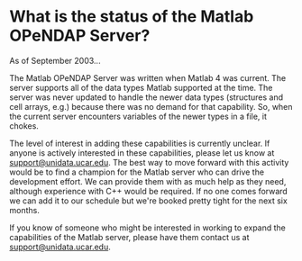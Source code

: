 # What is the status of the Matlab OPeNDAP Server?

As of September 2003...

The Matlab OPeNDAP Server was written when Matlab 4 was current. The server supports all of the data types Matlab supported at the time. The server was never updated to handle the newer data types (structures and cell arrays, e.g.) because there was no demand for that capability. So, when the current server encounters variables of the newer types in a file, it chokes.

The level of interest in adding these capabilities is currently unclear. If anyone is actively interested in these capabilities, please let us know at support@unidata.ucar.edu. The best way to move forward with this activity would be to find a champion for the Matlab server who can drive the development effort. We can provide them with as much help as they need, although experience with C++ would be required. If no one comes forward we can add it to our schedule but we're booked pretty tight for the next six months.

If you know of someone who might be interested in working to expand the capabilities of the Matlab server, please have them contact us at support@unidata.ucar.edu.
